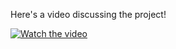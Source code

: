 Here's a video discussing the project!

[![Watch the video](https://img.youtube.com/vi/HXFC5vjZtfo/hqdefault.jpg)](https://www.youtube.com/embed/HXFC5vjZtfo)
